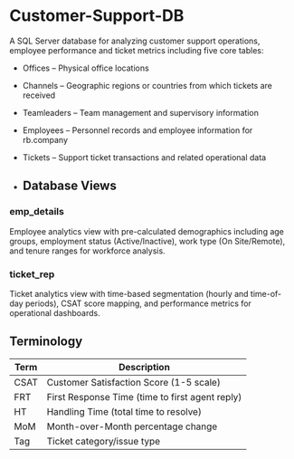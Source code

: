 # Customer-Support-DB

A SQL Server database for analyzing customer support operations, employee performance and ticket metrics including five core tables:

- Offices – Physical office locations  
- Channels – Geographic regions or countries from which tickets are received  
- Teamleaders – Team management and supervisory information  
- Employees – Personnel records and employee information for rb.company  
- Tickets – Support ticket transactions and related operational data

- ## Database Views

### emp_details
Employee analytics view with pre-calculated demographics including age groups, employment status (Active/Inactive), work type (On Site/Remote), and tenure ranges for workforce analysis.
### ticket_rep
Ticket analytics view with time-based segmentation (hourly and time-of-day periods), CSAT score mapping, and performance metrics for operational dashboards.


## Terminology

| Term | Description |
|------|-------------|
| CSAT | Customer Satisfaction Score (1-5 scale) |
| FRT  | First Response Time (time to first agent reply) |
| HT   | Handling Time (total time to resolve) |
| MoM  | Month-over-Month percentage change |
| Tag  | Ticket category/issue type |
